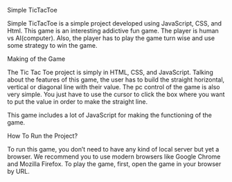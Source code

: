 Simple TicTacToe

Simple TicTacToe is a simple project developed using JavaScript, CSS, and Html. This game is an interesting addictive fun game. The player is human vs AI(computer). Also, the player has to play the game turn wise and use some strategy to win the game.  

Making of the Game

The Tic Tac Toe project is simply in HTML, CSS, and JavaScript. Talking about the features of this game, the user has to build the straight horizontal, vertical or diagonal line with their value. The pc control of the game is also very simple. You just have to use the cursor to click the box where you want to put the value in order to make the straight line.

This game includes a lot of JavaScript for making the functioning of the game.

How To Run the Project?

To run this game, you don’t need to have any kind of local server but yet a browser. We recommend you to use modern browsers like Google Chrome and Mozilla Firefox. To play the game, first, open the game in your browser by URL.